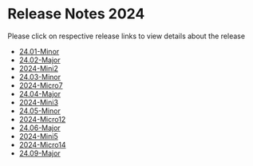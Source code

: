 Release Notes 2024
==================

Please click on respective release links to view details about the release

- [24.01-Minor](./?path=docs/release-notes/Releases/2024/24.01.md)
- [24.02-Major](./?path=docs/release-notes/Releases/2024/24.02.md)
- [2024-Mini2](./?path=docs/release-notes/Releases/2024/2024-Mini2.md)
- [24.03-Minor](./?path=docs/release-notes/Releases/2024/24.03.md)
- [2024-Micro7](./?path=docs/release-notes/Releases/2024/2024-Micro7.md)
- [24.04-Major](./?path=docs/release-notes/Releases/2024/24.04.md)
- [2024-Mini3](./?path=docs/release-notes/Releases/2024/2024-Mini3.md)
- [24.05-Minor](./?path=docs/release-notes/Releases/2024/24.05.md)
- [2024-Micro12](./?path=docs/release-notes/Releases/2024/2024-Micro12.md)
- [24.06-Major](./?path=docs/release-notes/Releases/2024/24.06.md)
- [2024-Mini5](./?path=docs/release-notes/Releases/2024/2024-Mini5.md)
- [2024-Micro14](./?path=docs/release-notes/Releases/2024/2024-Micro14.md)
- [24.09-Major](./?path=docs/release-notes/Releases/2024/24.09.md)
